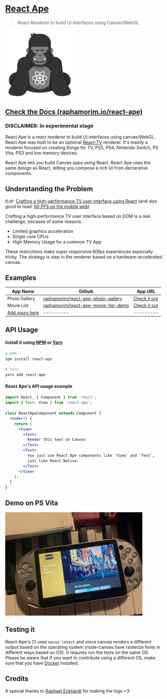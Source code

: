 # [React Ape](https://raphamorim.io/react-ape)

> React Renderer to build UI interfaces using Canvas/WebGL 

<img src="assets/logo.png" width="220" />

## [Check the Docs (raphamorim.io/react-ape)](https://raphamorim.io/react-ape)

### DISCLAIMER: In experimental stage

React Ape is a react renderer to build UI interfaces using canvas/WebGL. React Ape was built to be an optional [React-TV](https://github.com/raphamorim/react-tv) renderer. It's mainly a renderer focused on creating things for TV, PS5, PS4, Nintendo Switch, PS Vita, PS3 and low memory devices.

React Ape lets you build Canvas apps using React. React Ape uses the same design as React, letting you compose a rich UI from declarative components.

## Understanding the Problem

*tl;dr:* [Crafting a high-performance TV user interface using React](https://netflixtechblog.com/crafting-a-high-performance-tv-user-interface-using-react-3350e5a6ad3b) (and also good to read: [60 FPS on the mobile web](https://engineering.flipboard.com/2015/02/mobile-web))

Crafting a high-performance TV user interface based on DOM is a real challenge, because of some reasons:

- Limited graphics acceleration
- Single core CPUs
- High Memory Usage for a common TV App

These restrictions make super responsive 60fps experiences especially tricky. The strategy is step in the renderer based on a hardware-accelerated canvas.

## Examples

| App Name  | Github | App URL |
| ------------- | ------------- | ------------- |
| Photo Gallery | [raphamorim/react-ape-photo-gallery](https://github.com/raphamorim/react-ape-photo-gallery) | [Check it out](https://raphamorim.io/react-ape-photo-gallery/)  |
| Movie List | [raphamorim/react-ape-movie-list-demo](https://github.com/raphamorim/react-ape-movie-list-demo) | [Check it out](https://raphamorim.io/react-ape-movie-list-demo/)  |
| [Add yours here](https://github.com/raphamorim/react-ape/edit/main/README.md)  | ---------  | --------- |

## API Usage

#### Install it using [NPM](https://www.npmjs.com/) or [Yarn](https://yarnpkg.com/)

```bash
# NPM
npm install react-ape

# Yarn
yarn add react-ape
```

#### React Ape's API usage example

```jsx
import React, { Component } from 'react';
import { Text, View } from 'react-ape';

class ReactApeComponent extends Component {
  render() {
    return (
      <View>
        <Text>
          Render this text on Canvas
        </Text>
        <Text>
          You just use React Ape components like 'View' and 'Text',
          just like React Native.
        </Text>
      </View>
    );
  }
}
```

## Demo on PS Vita

<img alt='Demo PS Vita' src='assets/demo-ps-vita.jpg' height='330px' />

## Testing it

React-Ape's CI uses `macos-latest` and since canvas renders a different output based on the operating system (node-canvas have rasterize fonts in different ways based on OS). It requires run the tests on the same OS. Please be aware that if you want to contribute using a different OS, make sure that you have [Docker](https://www.docker.com/) installed.

## Credits

A special thanks to [Raphael Eckhardt](https://github.com/Raphseck) for making the logo <3
